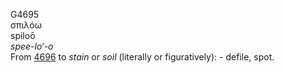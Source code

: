 G4695  
σπιλόω  
spiloō  
*spee-lo‘-o*  
From [4696](g4696) to *stain* or *soil* (literally or figuratively): -
defile, spot.  
